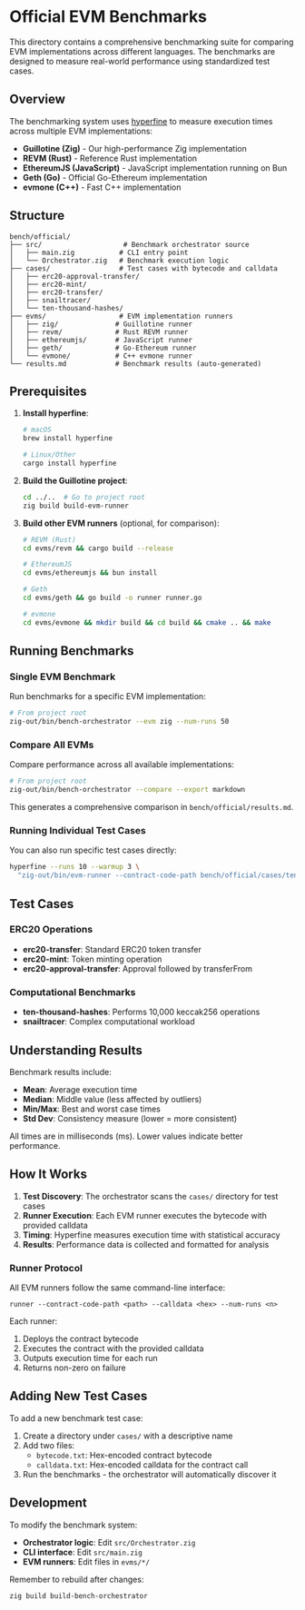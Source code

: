 # Official EVM Benchmarks

This directory contains a comprehensive benchmarking suite for comparing EVM implementations across different languages. The benchmarks are designed to measure real-world performance using standardized test cases.

## Overview

The benchmarking system uses [hyperfine](https://github.com/sharkdp/hyperfine) to measure execution times across multiple EVM implementations:

- **Guillotine (Zig)** - Our high-performance Zig implementation
- **REVM (Rust)** - Reference Rust implementation
- **EthereumJS (JavaScript)** - JavaScript implementation running on Bun
- **Geth (Go)** - Official Go-Ethereum implementation
- **evmone (C++)** - Fast C++ implementation

## Structure

```
bench/official/
├── src/                    # Benchmark orchestrator source
│   ├── main.zig           # CLI entry point
│   └── Orchestrator.zig   # Benchmark execution logic
├── cases/                 # Test cases with bytecode and calldata
│   ├── erc20-approval-transfer/
│   ├── erc20-mint/
│   ├── erc20-transfer/
│   ├── snailtracer/
│   └── ten-thousand-hashes/
├── evms/                  # EVM implementation runners
│   ├── zig/              # Guillotine runner
│   ├── revm/             # Rust REVM runner
│   ├── ethereumjs/       # JavaScript runner
│   ├── geth/             # Go-Ethereum runner
│   └── evmone/           # C++ evmone runner
└── results.md            # Benchmark results (auto-generated)
```

## Prerequisites

1. **Install hyperfine**:
   ```bash
   # macOS
   brew install hyperfine
   
   # Linux/Other
   cargo install hyperfine
   ```

2. **Build the Guillotine project**:
   ```bash
   cd ../..  # Go to project root
   zig build build-evm-runner
   ```

3. **Build other EVM runners** (optional, for comparison):
   ```bash
   # REVM (Rust)
   cd evms/revm && cargo build --release
   
   # EthereumJS
   cd evms/ethereumjs && bun install
   
   # Geth
   cd evms/geth && go build -o runner runner.go
   
   # evmone
   cd evms/evmone && mkdir build && cd build && cmake .. && make
   ```

## Running Benchmarks

### Single EVM Benchmark

Run benchmarks for a specific EVM implementation:

```bash
# From project root
zig-out/bin/bench-orchestrator --evm zig --num-runs 50
```

### Compare All EVMs

Compare performance across all available implementations:

```bash
# From project root
zig-out/bin/bench-orchestrator --compare --export markdown
```

This generates a comprehensive comparison in `bench/official/results.md`.

### Running Individual Test Cases

You can also run specific test cases directly:

```bash
hyperfine --runs 10 --warmup 3 \
  "zig-out/bin/evm-runner --contract-code-path bench/official/cases/ten-thousand-hashes/bytecode.txt --calldata 0x30627b7c"
```

## Test Cases

### ERC20 Operations
- **erc20-transfer**: Standard ERC20 token transfer
- **erc20-mint**: Token minting operation
- **erc20-approval-transfer**: Approval followed by transferFrom

### Computational Benchmarks
- **ten-thousand-hashes**: Performs 10,000 keccak256 operations
- **snailtracer**: Complex computational workload

## Understanding Results

Benchmark results include:
- **Mean**: Average execution time
- **Median**: Middle value (less affected by outliers)
- **Min/Max**: Best and worst case times
- **Std Dev**: Consistency measure (lower = more consistent)

All times are in milliseconds (ms). Lower values indicate better performance.

## How It Works

1. **Test Discovery**: The orchestrator scans the `cases/` directory for test cases
2. **Runner Execution**: Each EVM runner executes the bytecode with provided calldata
3. **Timing**: Hyperfine measures execution time with statistical accuracy
4. **Results**: Performance data is collected and formatted for analysis

### Runner Protocol

All EVM runners follow the same command-line interface:
```
runner --contract-code-path <path> --calldata <hex> --num-runs <n>
```

Each runner:
1. Deploys the contract bytecode
2. Executes the contract with the provided calldata
3. Outputs execution time for each run
4. Returns non-zero on failure

## Adding New Test Cases

To add a new benchmark test case:

1. Create a directory under `cases/` with a descriptive name
2. Add two files:
   - `bytecode.txt`: Hex-encoded contract bytecode
   - `calldata.txt`: Hex-encoded calldata for the contract call
3. Run the benchmarks - the orchestrator will automatically discover it

## Development

To modify the benchmark system:

- **Orchestrator logic**: Edit `src/Orchestrator.zig`
- **CLI interface**: Edit `src/main.zig`
- **EVM runners**: Edit files in `evms/*/`

Remember to rebuild after changes:
```bash
zig build build-bench-orchestrator
```